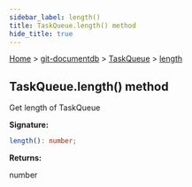 ```yaml
---
sidebar_label: length()
title: TaskQueue.length() method
hide_title: true
---
```


[Home](./index.md) &gt; [git-documentdb](./git-documentdb.md) &gt; [TaskQueue](./git-documentdb.taskqueue.md) &gt; [length](./git-documentdb.taskqueue.length.md)

## TaskQueue.length() method

Get length of TaskQueue

<b>Signature:</b>

```typescript
length(): number;
```
<b>Returns:</b>

number

